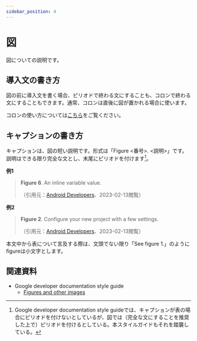 ```yaml
---
sidebar_position: 4
---
```


# 図

図についての説明です。

## 導入文の書き方

図の前に導入文を書く場合、ピリオドで終わる文にすることも、コロンで終わる文にすることもできます。通常、コロンは直後に図が置かれる場合に使います。

コロンの使い方については[こちら](../punctuation-symbol/colon.md)をご覧ください。

## キャプションの書き方

キャプションは、図の短い説明です。形式は「Figure <番号>. <説明>」です。説明はできる限り完全な文とし、末尾にピリオドを付けます[^1]。

**例1**

> **Figure 6**. An inline variable value.
> 
> （引用元：[Android Developers](https://developer.android.com/studio/intro)、2023-02-13閲覧）

**例2**

> **Figure 2**. Configure your new project with a few settings. 
> 
> （引用元：[Android Developers](https://developer.android.com/studio/projects/create-project)、2023-02-13閲覧）

本文中から表について言及する際は、文頭でない限り「See figure 1.」のようにfigureは小文字とします。

[^1]: Google developer documentation style guideでは、キャプションが表の場合にピリオドを付けないとしているが、図では（完全な文にすることを推奨した上で）ピリオドを付けるとしている。本スタイルガイドもそれを踏襲している。

## 関連資料

- Google developer documentation style guide
    - [Figures and other images](https://developers.google.com/style/images)